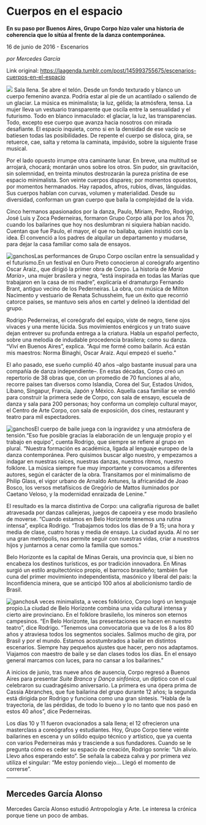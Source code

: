 # Cuerpos en el espacio

**En su paso por Buenos Aires, Grupo Corpo hizo valer una historia de coherencia que lo sitúa al frente de la danza contemporánea.**

16 de junio de 2016 - Escenarios

_por Mercedes García_

Link original: https://laagenda.tumblr.com/post/145993755675/escenarios-cuerpos-en-el-espacio

![](https://64.media.tumblr.com/e18e308193575dc9da2c891c3425c718/tumblr_inline_pk0rqyWOgc1t6q87u_500.jpg)
Sala llena. Se abre el telón. Desde un fondo texturado y blanco un cuerpo femenino avanza. Podría estar al pie de un acantilado o saliendo de un glaciar. La música es minimalista; la luz, gélida; la atmósfera, tensa. La mujer lleva un vestuario transparente que oscila entre la sensualidad y el futurismo. Todo en blanco inmaculado: el glaciar, la luz, las transparencias. Todo, excepto ese cuerpo que avanza hacia nosotros con mirada desafiante. El espacio inquieta, como si en la densidad de ese vacío se batiesen todas las posibilidades. De repente el cuerpo se disloca, gira, se retuerce, cae, salta y retoma la caminata, impávido, sobre la siguiente frase musical. 

Por el lado opuesto irrumpe otra caminante lunar. En breve, una multitud se arrojará, chocará; montarán unos sobre los otros. Sin pudor, sin gravitación, sin solemnidad, en treinta minutos destrozarán la pureza prístina de ese espacio minimalista. Son veinte cuerpos dispares; por momentos opuestos, por momentos hermanados. Hay rapados, afros, rubios, divas, lánguidas. Sus cuerpos hablan con curvas, volumen y materialidad. Desde su diversidad, conforman un gran cuerpo que baila la complejidad de la vida. 

Cinco hermanos apasionados por la danza, Paulo, Miriam, Pedro, Rodrigo, José Luis y Zoca Pederneiras, formaron Grupo Corpo allá por los años 70, cuando los bailarines que hoy nos deslumbran ni siquiera habían nacido. Cuentan que fue Paulo, el mayor, el que no bailaba, quien insistió con la idea. Él convenció a los padres de alquilar un departamento y mudarse, para dejar la casa familiar como sala de ensayos. 

![ganchos](https://64.media.tumblr.com/5e23476af2ab9c40f47e104f6f262741/tumblr_inline_pk0rqzGi6e1t6q87u_500.jpg)Las performances de Grupo Corpo oscilan entre la sensualidad y el futurismo.En un festival en Ouro Preto conocieron al coreógrafo argentino Oscar Araiz., que dirigió la primer obra de Corpo. La historia de *María María*>, una mujer brasilera y negra, “está inspirada en todas las Marías que trabajaron en la casa de mi madre”, explicaría el dramaturgo Fernando Brant, antiguo vecino de los Pederneiras. La obra, con música de Milton Nacimento y vestuario de Renata Schussheim, fue un éxito que recorrió catorce países, se mantuvo seis años en cartel y delineó la identidad del grupo. 

Rodrigo Pederneiras, el coreógrafo del equipo, viste de negro, tiene ojos vivaces y una mente lúcida. Sus movimientos enérgicos y un trato suave dejan entrever su profunda entrega a la criatura. Habla un español perfecto, sobre una melodía de indudable procedencia brasilera; como su danza. “Viví en Buenos Aires”, explica. “Aquí me formé como bailarín. Acá están mis maestros: Norma Binaghi, Oscar Araiz. Aquí empezó el sueño.” 

El año pasado, ese sueño cumplió 40 años –algo bastante inusual para una compañía de danza independiente–. En estas décadas, Corpo creó un repertorio de 38 obras que, con un promedio de 70 funciones al año, recorre países tan diversos como Islandia, Corea del Sur, Estados Unidos, Líbano, Singapur, Francia, Japón y México. Aquella casa familiar se vendió para construir la primera sede de Corpo, con sala de ensayo, escuela de danza y sala para 200 personas; hoy conforma un complejo cultural mayor, el Centro de Arte Corpo, con sala de exposición, dos cines, restaurant y teatro para mil espectadores. 

![ganchos](https://64.media.tumblr.com/2ae61d8adbb1983595f4162ef18e9755/tumblr_inline_pk0rqz7Cfy1t6q87u_500.jpg)El cuerpo de baile juega con la ingravidez y una atmósfera de tensión.“Eso fue posible gracias la elaboración de un lenguaje propio y el trabajo en equipo”, cuenta Rodrigo, que siempre se refiere al grupo en plural. “Nuestra formación es académica, ligada al lenguaje europeo de la danza contemporánea. Pero quisimos buscar algo nuestro, y empezamos a indagar en nuestras raíces, nuestras danzas, nuestros ritmos, nuestro folklore. La música siempre fue muy importante y convocamos a diferentes autores, según el carácter de la obra. Transitamos por el minimalismo de Philip Glass, el vigor urbano de Arnaldo Antunes, la africanidad de Joao Bosco, los versos metafísicos de Gregório de Mattos iluminados por Caetano Veloso, y la modernidad enraizada de Lenine.” 

El resultado es la marca distintiva de Corpo: una caligrafía rigurosa de ballet atravesada por danzas callejeras, juegos de capoeira y ese modo brasileño de moverse. “Cuando estamos en Belo Horizonte tenemos una rutina intensa”, explica Rodrigo. “Trabajamos todos los días de 9 a 15; una hora y media de clase, cuatro horas y media de ensayo. La ciudad ayuda. Al no ser una gran metrópolis, nos permite seguir con nuestras vidas, criar a nuestros hijos y juntarnos a cenar como la familia que somos.” 

Belo Horizonte es la capital de Minas Gerais, una provincia que, si bien no encabeza los destinos turísticos, es por tradición innovadora. En Minas surgió un estilo arquitectónico propio, el barroco brasileño; también fue cuna del primer movimiento independentista, masónico y liberal del país: la Inconfidencia minera, que se anticipó 100 años al abolicionismo tardío de Brasil. 

![ganchos](https://64.media.tumblr.com/436fb92a781634e46b6fe311a1e98085/tumblr_inline_pk0rr0vNnp1t6q87u_500.jpg)A veces minimalista, a veces folklórico, Corpo logró un lenguaje propio.La ciudad de Belo Horizonte combina una vida cultural intensa y cierto aire provinciano. En el folklore brasileño, los mineros son eternos campesinos. 
“En Belo Horizonte, las presentaciones se hacen en nuestro teatro”, dice Rodrigo. “Tenemos una convocatoria que va de los 8 a los 80 años y atraviesa todos los segmentos sociales. Salimos mucho de gira, por Brasil y por el mundo. Estamos acostumbrados a bailar en distintos escenarios. Siempre hay pequeños ajustes que hacer, pero nos adaptamos. Viajamos con maestro de baile y se dan clases todos los días. En el ensayo general marcamos con luces, para no cansar a los bailarines.” 

A inicios de junio, tras nueve años de ausencia, Corpo regresó a Buenos Aires para presentar *Suite Branca* y *Dança sinfónica*, un díptico con el cual celebraron su cuadragésimo aniversario. La primera es una ópera prima de Cassia Abranches, que fue bailarina del grupo durante 12 años; la segunda está dirigida por Rodrigo y funciona como una gran síntesis. “Habla de la trayectoria, de las pérdidas, de todo lo bueno y lo no tanto que nos pasó en estos 40 años”, dice Pederneiras. 

Los días 10 y 11 fueron ovacionados a sala llena; el 12 ofrecieron una masterclass a coreógrafos y estudiantes. Hoy, Grupo Corpo tiene veinte bailarines en escena y un sólido equipo técnico y artístico, que ya cuenta con varios Pederneiras más y trasciende a sus fundadores. Cuando se le pregunta cómo es ceder su espacio de creación, Rodrigo sonríe: “Un alivio. Llevo años esperando esto”. Se señala la cabeza calva y por primera vez utiliza el singular: “Me estoy poniendo viejo… Llegó el momento de correrse”. 



---

 Mercedes García Alonso
-----------------------

 Mercedes García Alonso estudió Antropología y Arte. Le interesa la crónica porque tiene un poco de ambas. 

